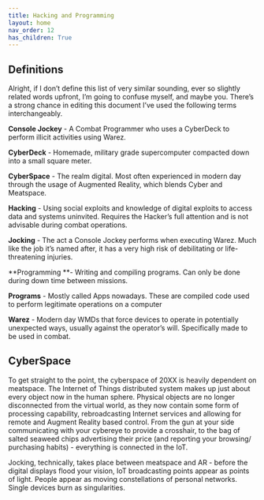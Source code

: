 ```yaml
---
title: Hacking and Programming
layout: home
nav_order: 12
has_children: True
---
```




## **Definitions**

Alright, if I don’t define this list of very similar sounding, ever so slightly related words upfront, I’m going to confuse myself, and maybe you. There’s a strong chance in editing this document I’ve used the following terms interchangeably. 

**Console Jockey** - A Combat Programmer who uses a CyberDeck to perform illicit activities using Warez. 

**CyberDeck** - Homemade, military grade supercomputer compacted down into a small square meter. 

**CyberSpace** - The realm digital. Most often experienced in modern day through the usage of Augmented Reality, which blends Cyber and Meatspace. 

**Hacking** - Using social exploits and knowledge of digital exploits to access data and systems uninvited. Requires the Hacker’s full attention and is not advisable during combat operations.

**Jocking** - The act a Console Jockey performs when executing Warez. Much like the job it’s named after, it has a very high risk of debilitating or life-threatening injuries.

**Programming **- Writing and compiling programs. Can only be done during down time between missions.

**Programs** - Mostly called Apps nowadays. These are compiled code used to perform legitimate operations on a computer

**Warez** - Modern day WMDs that force devices to operate in potentially unexpected ways, usually against the operator’s will. Specifically made to be used in combat. 


## **CyberSpace**

To get straight to the point, the cyberspace of 20XX is heavily dependent on meatspace. The Internet of Things distributed system makes up just about every object now in the human sphere. Physical objects are no longer disconnected from the virtual world, as they now contain some form of processing capability, rebroadcasting Internet services and allowing for remote and Augment Reality based control. From the gun at your side communicating with your cybereye to provide a crosshair, to the bag of salted seaweed chips advertising their price (and reporting your browsing/ purchasing habits) - everything is connected in the IoT. 

Jocking, technically, takes place between meatspace and AR - before the digital displays flood your vision, IoT broadcasting points appear as points of light. People appear as moving constellations of personal networks. Single devices burn as singularities. 
